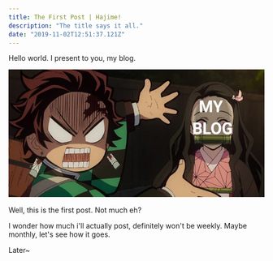 ```yaml
---
title: The First Post | Hajime!
description: "The title says it all."
date: "2019-11-02T12:51:37.121Z"
---
```


Hello world. I present to you, my blog.

![Blog meme](./blog-meme.jpeg)

Well, this is the first post. Not much eh?

I wonder how much i'll actually post, definitely won't be weekly. Maybe monthly, let's see how it goes.

Later~